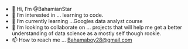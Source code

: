 - 👋 Hi, I’m @BahamianStar
- 👀 I’m interested in ... learning to code.
- 🌱 I’m currently learning ...Googles data analyst course 
- 💞️ I’m looking to collaborate on ... projects that will help me get a better understanding of data science as a mostly self though rookie.
- 📫 How to reach me ...
Bahamaboy28@gmail.com
<!---
BahamianStar/BahamianStar is a ✨ special ✨ repository because its `README.md` (this file) appears on your GitHub profile.
You can click the Preview link to take a look at your changes.
--->
